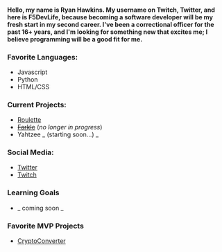 #### Hello, my name is Ryan Hawkins. My username on Twitch, Twitter, and here is F5DevLife, because becoming a software developer will be my fresh start in my second career. I've been a correctional officer for the past 16+ years, and I'm looking for something new that excites me; I believe programming will be a good fit for me.

### Favorite Languages:
- Javascript
- Python
- HTML/CSS


### Current Projects:
- [Roulette](https://github.com/F5DevLife/Roulette)
- ~~[Farkle](https://github.com/F5DevLife/Farkle)~~ (_no longer in progress_)
- Yahtzee _ (starting soon...) _


### Social Media:
- [Twitter](https://twitter.com/f5devlife)
- [Twitch](https://www.twitch.tv/ryankhawkins)


### Learning Goals
- _ coming soon _

### Favorite MVP Projects
- [CryptoConverter](https://github.com/F5DevLife/JS-CryptoConverter)

